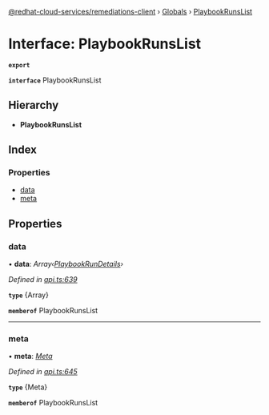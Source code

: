 [@redhat-cloud-services/remediations-client](../README.md) › [Globals](../globals.md) › [PlaybookRunsList](playbookrunslist.md)

# Interface: PlaybookRunsList

**`export`** 

**`interface`** PlaybookRunsList

## Hierarchy

* **PlaybookRunsList**

## Index

### Properties

* [data](playbookrunslist.md#data)
* [meta](playbookrunslist.md#meta)

## Properties

###  data

• **data**: *Array‹[PlaybookRunDetails](playbookrundetails.md)›*

*Defined in [api.ts:639](https://github.com/RedHatInsights/javascript-clients/blob/master/packages/remediations/api.ts#L639)*

**`type`** {Array<PlaybookRunDetails>}

**`memberof`** PlaybookRunsList

___

###  meta

• **meta**: *[Meta](meta.md)*

*Defined in [api.ts:645](https://github.com/RedHatInsights/javascript-clients/blob/master/packages/remediations/api.ts#L645)*

**`type`** {Meta}

**`memberof`** PlaybookRunsList

